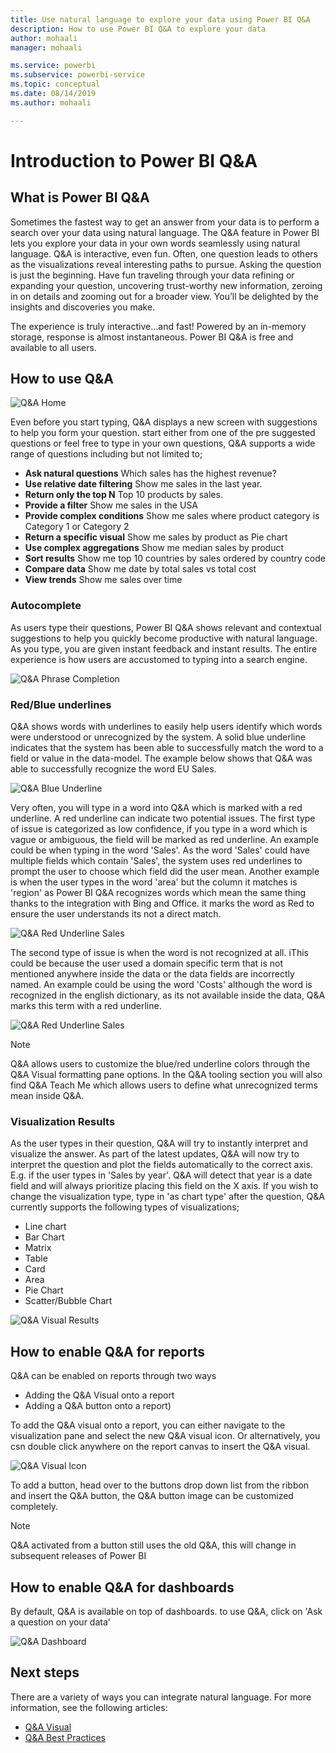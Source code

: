 ```yaml
---
title: Use natural language to explore your data using Power BI Q&A
description: How to use Power BI Q&A to explore your data
author: mohaali
manager: mohaali

ms.service: powerbi
ms.subservice: powerbi-service
ms.topic: conceptual
ms.date: 08/14/2019
ms.author: mohaali

---
```

# Introduction to Power BI Q&A
## What is Power BI Q&A

Sometimes the fastest way to get an answer from your data is to perform a search over your data using natural language. The Q&A feature in Power BI lets you explore your data in your own words seamlessly using natural language. Q&A is interactive, even fun. Often, one question leads to others as the visualizations reveal interesting paths to pursue. Asking the question is just the beginning.  Have fun traveling through your data refining or expanding your question, uncovering trust-worthy new information, zeroing in on details and zooming out for a broader view.
You’ll be delighted by the insights and discoveries you make.

The experience is truly interactive…and fast! Powered by an in-memory storage, response is almost instantaneous. Power BI Q&A is free and available to all users.

## How to use Q&A

![Q&A Home](media/qna-visual.png)

Even before you start typing, Q&A displays a new screen with suggestions to help you form your question. start either from one of the pre suggested questions or feel free to type in your own questions, Q&A supports a wide range of questions including but not limited to;

- **Ask natural questions** Which sales has the highest revenue?
- **Use relative date filtering** Show me sales in the last year.
- **Return only the top N** Top 10 products by sales.
- **Provide a filter** Show me sales in the USA
- **Provide complex conditions** Show me sales where product category is Category 1 or Category 2
- **Return a specific visual** Show me sales by product as Pie chart
- **Use complex aggregations** Show me median sales by product
- **Sort results** Show me top 10 countries by sales ordered by country code
- **Compare data** Show me date by total sales vs total cost
- **View trends** Show me sales over time

### Autocomplete

As users type their questions, Power BI Q&A shows relevant and contextual suggestions to help you quickly become productive with natural language. As you type, you are given instant feedback and instant results. The entire experience is how users are accustomed to typing into a search engine.

![Q&A Phrase Completion](media/qna-suggestion-phrase-completion.png)

### Red/Blue underlines

Q&A shows words with underlines to easily help users identify which words were understood or unrecognized by the system. A solid blue underline indicates that the system has been able to successfully match the word to a field or value in the data-model. The example below shows that Q&A was able to successfully recognize the word EU Sales.

![Q&A Blue Underline](media/qna-blue-underline.png)

Very often, you will type in a word into Q&A which is marked with a red underline. A red underline can indicate two potential issues. The first type of issue is categorized as low confidence, if you type in a word which is vague or ambiguous, the field will be marked as red underline. An example could be when typing in the word 'Sales'. As the word 'Sales' could have multiple fields which contain 'Sales', the system uses red underlines to prompt the user to choose which field did the user mean. Another example is when the user types in the word 'area' but the column it matches is 'region' as Power BI Q&A recognizes words which mean the same thing thanks to the integration with Bing and Office. it marks the word as Red to ensure the user understands its not a direct match.

![Q&A Red Underline Sales](media/qna-red-underline-sales.png)

The second type of issue is when the word is not recognized at all. iThis could be because the user used a domain specific term that is not mentioned anywhere inside the data or the data fields are incorrectly named. An example could be using the word 'Costs' although the word is recognized in the english dictionary, as its not available inside the data, Q&A marks this term with a red underline.

![Q&A Red Underline Sales](media/qna-red-underline-costs.png)

> [!NOTE]
> Q&A allows users to customize the blue/red underline colors through the Q&A Visual formatting pane options. In the Q&A tooling section you will also find Q&A Teach Me which allows users to define what unrecognized terms mean inside Q&A.

### Visualization Results

As the user types in their question, Q&A will try to instantly interpret and visualize the answer. As part of the latest updates, Q&A will now try to interpret the question and plot the fields automatically to the correct axis. E.g. if the user types in 'Sales by year'. Q&A will detect that year is a date field and will always prioritize placing this field on the X axis. If you wish to change the visualization type, type in 'as chart type' after the question, Q&A currently supports the following types of visualizations;

- Line chart
- Bar Chart
- Matrix
- Table
- Card
- Area
- Pie Chart
- Scatter/Bubble Chart
 
![Q&A Visual Results](media/qna-visual-results-date.png)

## How to enable Q&A for reports

Q&A can be enabled on reports through two ways

- Adding the Q&A Visual onto a report
- Adding a Q&A button onto a report)

To add the Q&A visual onto a report, you can either navigate to the visualization pane and select the new Q&A visual icon. Or alternatively, you csn double click anywhere on the report canvas to insert the Q&A visual.

![Q&A Visual Icon](media/qna-visual-icon.png)

To add a button, head over to the buttons drop down list from the ribbon and insert the Q&A button, the Q&A button image can be customized completely.

> [!NOTE]
> Q&A activated from a button still uses the old Q&A, this will change in subsequent releases of Power BI

## How to enable Q&A for dashboards

By default, Q&A is available on top of dashboards. to use Q&A, click on 'Ask a question on your data'

![Q&A Dashboard](media/qna-dashboard.png)

## Next steps

There are a variety of ways you can integrate natural language. For more information, see the following articles:

* [Q&A Visual](qna-visual.md)
* [Q&A Best Practices](qna-best-practices.md)
